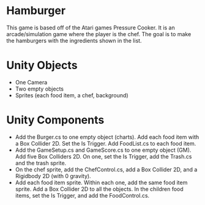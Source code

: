 # Hamburger

This game is based off of the Atari games Pressure Cooker. It is an arcade/simulation game where the player is the chef. The goal is to make the hamburgers with the ingredients shown in the list.

# Unity Objects

- One Camera
- Two empty objects
- Sprites (each food item, a chef, background)

# Unity Components

- Add the Burger.cs to one empty object (charts). Add each food item with a Box Collider 2D. Set the Is Trigger. Add FoodList.cs to each food item.
- Add the GameSetup.cs and GameScore.cs to one empty object (GM). Add five Box Colliders 2D. On one, set the Is Trigger, add the Trash.cs and the trash sprite.
- On the chef sprite, add the ChefControl.cs, add a Box Collider 2D, and a Rigidbody 2D (with 0 gravity).
- Add each food item sprite. Within each one, add the same food item sprite. Add a Box Collider 2D to all the objects. In the children food items, set the Is Trigger, and add the FoodControl.cs.

